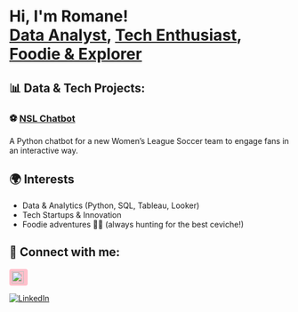 <h1>Hi, I'm Romane! <br/>
<a href="https://github.com/romanegirardville">Data Analyst</a>, 
<a href="https://www.linkedin.com/in/romane-lucas-girardville/">Tech Enthusiast</a>, 
<a href="#">Foodie & Explorer</a></h1>

<h2>📊 Data & Tech Projects:</h2>

<h3>⚽ <a href="https://github.com/romane-lg/NSL-Chatbot-Project.git">NSL Chatbot</a></h3>  
<p>A Python chatbot for a new Women’s League Soccer team to engage fans in an interactive way.</p>

<h2>🌍 Interests</h2>

- Data & Analytics (Python, SQL, Tableau, Looker)  
- Tech Startups & Innovation  
- Foodie adventures 🍣🥗 (always hunting for the best ceviche!)  

<h2> 🤳 Connect with me:</h2>
<a href="[linkedin]" target="_blank" style="background-color:pink; padding:4px; border-radius:4px; display:inline-block;">
  <img align="left" alt="Romane | LinkedIn" width="22px" src="https://cdn.jsdelivr.net/npm/simple-icons@v3/icons/linkedin.svg" />
</a>

[![LinkedIn](https://img.shields.io/badge/LinkedIn-pink?logo=linkedin&logoColor=white)](https://www.linkedin.com/in/romane-lucas-girardville/)



[linkedin]: https://www.linkedin.com/in/romane-lucas-girardville/



